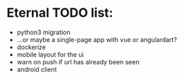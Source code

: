 # Eternal TODO list:

* python3 migration
* ...or maybe a single-page app with vue or angulardart?
* dockerize
* mobile layout for the ui
* warn on push if url has already been seen
* android client
